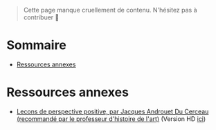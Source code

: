 <!-- TITLE: Cours de Dessin à Main Levée -->
<!-- SUBTITLE: Page d'accueil des cours de Dessin à Main Levée -->

> Cette page manque cruellement de contenu. N'hésitez pas à contribuer 🙂
# Sommaire
* [Ressources annexes](#ressources-annexes)


<a name="ressources-annexes"/>


# Ressources annexes

* [Lecons de perspective positive, par Jacques Androuet Du Cerceau (recommandé par le professeur d'histoire de l'art)](/uploads/dessin-main-levee/lecons-de-perspective-positive-jacques-androuet-du-cerceau-light.pdf "Lecons De Perspective Positive Jacques Androuet Du Cerceau Light") (Version HD [ici](/uploads/dessin-main-levee/lecons-de-perspective-positive-jacques-androuet-du-cerceau.pdf "Lecons de perspective positive, par Jacques Androuet Du Cerceau"))


